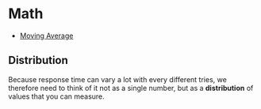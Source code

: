 # Math

* [Moving Average](http://www.investopedia.com/terms/m/movingaverage.asp)

## Distribution

Because response time can vary a lot with every different tries, we therefore need to think of it not as a single number, but as a **distribution** of values that you can measure.